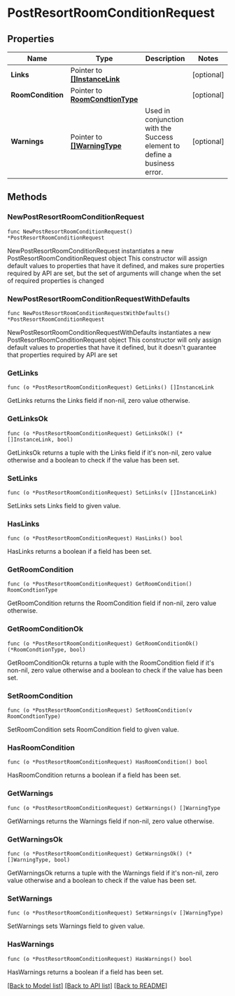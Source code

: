 # PostResortRoomConditionRequest

## Properties

Name | Type | Description | Notes
------------ | ------------- | ------------- | -------------
**Links** | Pointer to [**[]InstanceLink**](InstanceLink.md) |  | [optional] 
**RoomCondition** | Pointer to [**RoomCondtionType**](RoomCondtionType.md) |  | [optional] 
**Warnings** | Pointer to [**[]WarningType**](WarningType.md) | Used in conjunction with the Success element to define a business error. | [optional] 

## Methods

### NewPostResortRoomConditionRequest

`func NewPostResortRoomConditionRequest() *PostResortRoomConditionRequest`

NewPostResortRoomConditionRequest instantiates a new PostResortRoomConditionRequest object
This constructor will assign default values to properties that have it defined,
and makes sure properties required by API are set, but the set of arguments
will change when the set of required properties is changed

### NewPostResortRoomConditionRequestWithDefaults

`func NewPostResortRoomConditionRequestWithDefaults() *PostResortRoomConditionRequest`

NewPostResortRoomConditionRequestWithDefaults instantiates a new PostResortRoomConditionRequest object
This constructor will only assign default values to properties that have it defined,
but it doesn't guarantee that properties required by API are set

### GetLinks

`func (o *PostResortRoomConditionRequest) GetLinks() []InstanceLink`

GetLinks returns the Links field if non-nil, zero value otherwise.

### GetLinksOk

`func (o *PostResortRoomConditionRequest) GetLinksOk() (*[]InstanceLink, bool)`

GetLinksOk returns a tuple with the Links field if it's non-nil, zero value otherwise
and a boolean to check if the value has been set.

### SetLinks

`func (o *PostResortRoomConditionRequest) SetLinks(v []InstanceLink)`

SetLinks sets Links field to given value.

### HasLinks

`func (o *PostResortRoomConditionRequest) HasLinks() bool`

HasLinks returns a boolean if a field has been set.

### GetRoomCondition

`func (o *PostResortRoomConditionRequest) GetRoomCondition() RoomCondtionType`

GetRoomCondition returns the RoomCondition field if non-nil, zero value otherwise.

### GetRoomConditionOk

`func (o *PostResortRoomConditionRequest) GetRoomConditionOk() (*RoomCondtionType, bool)`

GetRoomConditionOk returns a tuple with the RoomCondition field if it's non-nil, zero value otherwise
and a boolean to check if the value has been set.

### SetRoomCondition

`func (o *PostResortRoomConditionRequest) SetRoomCondition(v RoomCondtionType)`

SetRoomCondition sets RoomCondition field to given value.

### HasRoomCondition

`func (o *PostResortRoomConditionRequest) HasRoomCondition() bool`

HasRoomCondition returns a boolean if a field has been set.

### GetWarnings

`func (o *PostResortRoomConditionRequest) GetWarnings() []WarningType`

GetWarnings returns the Warnings field if non-nil, zero value otherwise.

### GetWarningsOk

`func (o *PostResortRoomConditionRequest) GetWarningsOk() (*[]WarningType, bool)`

GetWarningsOk returns a tuple with the Warnings field if it's non-nil, zero value otherwise
and a boolean to check if the value has been set.

### SetWarnings

`func (o *PostResortRoomConditionRequest) SetWarnings(v []WarningType)`

SetWarnings sets Warnings field to given value.

### HasWarnings

`func (o *PostResortRoomConditionRequest) HasWarnings() bool`

HasWarnings returns a boolean if a field has been set.


[[Back to Model list]](../README.md#documentation-for-models) [[Back to API list]](../README.md#documentation-for-api-endpoints) [[Back to README]](../README.md)


